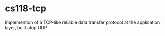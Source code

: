 cs118-tcp
=========

Implemention of a TCP-like reliable data transfer protocol at the application layer, built atop UDP
